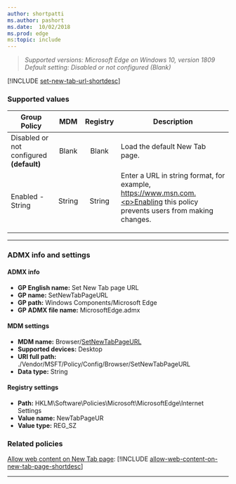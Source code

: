 ```yaml
---
author: shortpatti
ms.author: pashort
ms.date:  10/02/2018
ms.prod: edge
ms:topic: include
---
```


<!-- ## Set New Tab page URL -->  
>*Supported versions: Microsoft Edge on Windows 10, version 1809*<br> 
>*Default setting:  Disabled or not configured (Blank)*

[!INCLUDE [set-new-tab-url-shortdesc](../shortdesc/set-new-tab-url-shortdesc.md)]

### Supported values

|Group Policy  |MDM |Registry |Description |
|---|:---:|:---:|---|
|Disabled or not configured<br>**(default)** |Blank |Blank |Load the default New Tab page. |
|Enabled - String |String |String |Enter a URL in string format, for example, https://www.msn.com.<p>Enabling this policy prevents users from making changes.<p><p> |
---

### ADMX info and settings
#### ADMX info
- **GP English name:** Set New Tab page URL
- **GP name:** SetNewTabPageURL
- **GP path:** Windows Components/Microsoft Edge
- **GP ADMX file name:** MicrosoftEdge.admx

#### MDM settings
- **MDM name:** Browser/[SetNewTabPageURL](https://docs.microsoft.com/en-us/windows/client-management/mdm/policy-csp-browser#browser-setnewtabpageurl)
- **Supported devices:** Desktop
- **URI full path:** ./Vendor/MSFT/Policy/Config/Browser/SetNewTabPageURL 
- **Data type:** String

#### Registry settings
- **Path:** HKLM\Software\Policies\Microsoft\MicrosoftEdge\Internet Settings 
- **Value name:** NewTabPageUR
- **Value type:** REG_SZ


### Related policies

[Allow web content on New Tab page](../available-policies.md#allow-web-content-on-new-tab-page):  [!INCLUDE [allow-web-content-on-new-tab-page-shortdesc](../shortdesc/allow-web-content-on-new-tab-page-shortdesc.md)]
 


<hr>